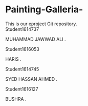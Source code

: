 # Painting-Galleria-
This is our eproject Git repository.
<br>
Student1614737

MUHAMMAD JAWWAD ALI .

Student1616053

HARIS .

Student1614745

SYED HASSAN AHMED .

Student1616127

BUSHRA .
